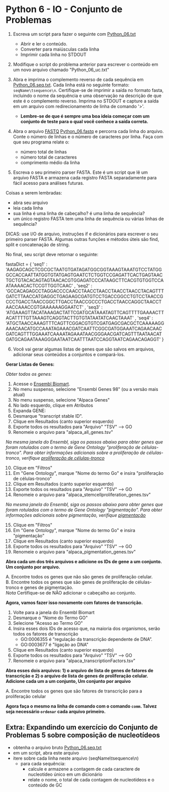 Python 6 - IO - Conjunto de Problemas
===================

1. Escreva um script para fazer o seguinte com [Python_06.txt](https://raw.githubusercontent.com/prog4biol/pfb2019/master/files/Python_06.txt)
   - Abrir e ler o conteúdo.  
   - Converter para maiúsculas cada linha
   - Imprimir cada linha no STDOUT


2. Modifique o script do problema anterior para escrever o conteúdo em um novo arquivo chamado "Python_06_uc.txt"


3. Abra e imprima o complemento reverso de cada sequência em [Python_06.seq.txt](https://raw.githubusercontent.com/prog4biol/pfb2019/master/files/Python_06.seq.txt). Cada linha está no seguinte formato:    `seqName\tsequence\n`. Certifique-se de imprimir a saída no formato fasta, incluindo o nome da sequência e uma observação na descrição de que este é o complemento reverso. Imprima no STDOUT e capture a saída em um arquivo com redirecionamento de linha de comando '>'. 
   - **Lembre-se de que é sempre uma boa ideia começar com um conjunto de teste para o qual você conhece a saída correta.**

4. Abra o arquivo [FASTQ](https://en.wikipedia.org/wiki/FASTQ_format) [Python_06.fastq](https://raw.githubusercontent.com/prog4biol/pfb2019/master/files/Python_06.fastq) e percorra cada linha do arquivo. Conte o número de linhas e o número de caracteres por linha. Faça com que seu programa relate o:  
    - número total de linhas  
    - número total de caracteres  
    - comprimento médio da linha     

5. Escreva o seu primeiro parser FASTA. Este é um script que lê um arquivo FASTA e armazena cada registro FASTA separadamente para fácil acesso para análises futuras.

Coisas a serem lembradas:
   - abra seu arquivo
   - leia cada linha
   - sua linha é uma linha de cabeçalho? é uma linha de sequência?
   - um único registro FASTA tem uma linha de sequência ou várias linhas de sequência?
   
   DICAS: use I/O de arquivo, instruções if e dicionários para escrever o seu primeiro parser FASTA. Algumas outras funções e métodos úteis são find, split e concatenação de string.
   
   No final, seu script deve retornar o seguinte:
   
   fastaDict = {
      'seq1' : 'AAGAGCAGCTCGCGCTAATGTGATAGATGGCGGTAAAGTAAATGTCCTATGGGCCACCAATTATGGTGTATGAGTGAATCTCTGGTCCGAGATTCACTGAGTAACTGCTGTACACAGTAGTAACACGTGGAGATCCCATAAGCTTCACGTGTGGTCCAATAAAACACTCCGTTGGTCAAC' ,
      'seq2' : 'GCCACAGAGCCTAGGACCCCAACCTAACCTAACCTAACCTAACCTACAGTTTGATCTTAACCATGAGGCTGAGAAGCGATGTCCTGACCGGCCTGTCCTAACCGCCCTGACCTAACCGGCTTGACCTAACCGCCCTGACCTAACCAGGCTAACCTAACCAAACCGTGAAAAAAGGAATCT' ,
      'seq3' : 'ATGAAAGTTACATAAAGACTATTCGATGCATAAATAGTTCAGTTTTGAAAACTTACATTTTGTTAAAGTCAGGTACTTGTGTATAATATCAACTAAAT' ,
      'seq4' : 'ATGCTAACCAAAGTTTCAGTTCGGACGTGTCGATGAGCGACGCTCAAAAAGGAAACAACATGCCAAATAGAAACGATCAATTCGGCGATGGAAATCAGAACAACGATCAGTTTGGAAATCAAAATAGAAATAACGGGAACGATCAGTTTAATAACATGATGCAGAATAAAGGGAATAATCAATTTAATCCAGGTAATCAGAACAGAGGT' }




6. Você vai gerar algumas listas de genes que são salvos em arquivos, adicionar seus conteúdos a conjuntos e compará-los. 

__Gerar Listas de Genes:__


_Obter todos os genes:_

1. Acesse o [Ensembl Biomart](http://useast.ensembl.org/biomart/martview/4b8fb1941e75e7763e8c4ccf1ffcd9c5).
2. No menu suspenso, selecione "Ensembl Genes 98" (ou a versão mais atual)
3. No menu suspenso, selecione "Alpaca Genes" 
4. No lado esquerdo, clique em Atributos
5. Expanda GENE:
6. Desmarque "transcript stable ID".
7. Clique em Resultados (canto superior esquerdo)
8. Exporte todos os resultados para "Arquivo" "TSV" --> GO
9. Renomeie o arquivo para "alpaca_all_genes.tsv"

_Na mesma janela do Ensembl, siga os passos abaixo para obter genes que foram rotulados com o termo de Gene Ontology "proliferação de células-tronco". Para obter informações adicionais sobre a proliferação de células-tronco, verifique [proliferação de células-tronco](http://purl.obolibrary.org/obo/GO_0072089)_

10. Clique em "Filtros"
11. Em "Gene Ontology", marque "Nome do termo Go" e insira "proliferação de células-tronco"
12. Clique em Resultados (canto superior esquerdo)
13. Exporte todos os resultados para "Arquivo" "TSV" --> GO
14. Renomeie o arquivo para "alpaca_stemcellproliferation_genes.tsv"

_Na mesma janela do Ensembl, siga os passos abaixo para obter genes que foram rotulados com o termo de Gene Ontology "pigmentação". Para obter informações adicionais sobre pigmentação, verifique [pigmentação](http://purl.obolibrary.org/obo/GO_0043473)_


15. Clique em "Filtros"
16. Em "Gene Ontology", marque "Nome do termo Go" e insira "pigmentação"
17. Clique em Resultados (canto superior esquerdo)
18. Exporte todos os resultados para "Arquivo" "TSV" --> GO
19. Renomeie o arquivo para "alpaca_pigmentation_genes.tsv"


__Abra cada um dos três arquivos e adicione os IDs de gene a um conjunto. Um conjunto por arquivo.__

A. Encontre todos os genes que não são genes de proliferação celular.  
B. Encontre todos os genes que são genes de proliferação de células-tronco e genes de pigmentação.  
*Nota* Certifique-se de NÃO adicionar o cabeçalho ao conjunto.  

__Agora, vamos fazer isso novamente com fatores de transcrição.__
 
1. Volte para a janela do Ensembl Biomart
2. Desmarque o "Nome do Termo GO"
3. Selecione "Acesso ao Termo GO"
4. Insira esses dois IDs de acesso que, na maioria dos organismos, serão todos os fatores de transcrição
   - GO:0006355 é "regulação da transcrição dependente de DNA”. 
   - GO:0003677 é "ligação ao DNA"
5.  Clique em Resultados (canto superior esquerdo)
6. Exporte todos os resultados para "Arquivo" "TSV" --> GO
7. Renomeie o arquivo para "alpaca_transcriptionFactors.tsv"

__Abra esses dois arquivos: 1) o arquivo de lista de genes de fatores de transcrição e 2) o arquivo de lista de genes de proliferação celular. Adicione cada um a um conjunto, Um conjunto por arquivo__

A. Encontre todos os genes que são fatores de transcrição para a proliferação celular


__Agora faça o mesmo na linha de comando com o comando `comm`. Talvez seja necessário `ordenar` cada arquivo primeiro.__


## Extra: Expandindo um exercício do Conjunto de Problemas 5 sobre composição de nucleotídeos
  - obtenha o arquivo bruto [Python_06.seq.txt](https://raw.githubusercontent.com/prog4biol/pfb2019/master/files/Python_06.seq.txt)
  - em um script, abra este arquivo
  - itere sobre cada linha neste arquivo (seqName\tsequence\n)
     - para cada sequência:
         - calcule e armazene a contagem de cada caractere de nucleotídeo único em um dicionário
         - relate o nome, o total de cada contagem de nucleotídeos e o conteúdo de GC


